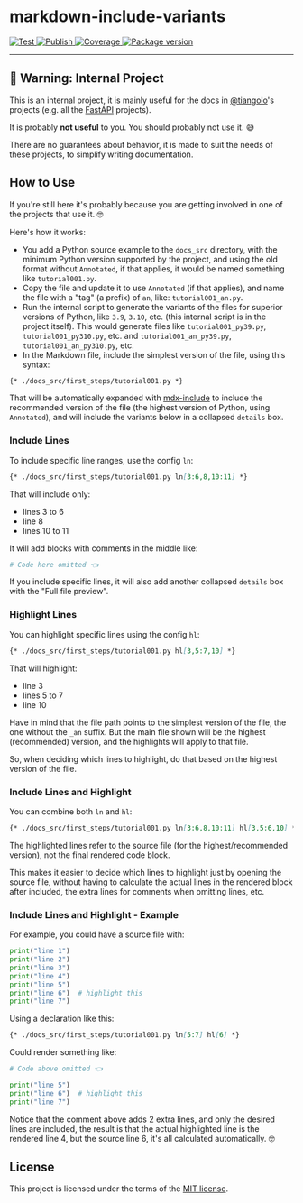 # markdown-include-variants

<a href="https://github.com/tiangolo/markdown-include-variants/actions?query=workflow%3ATest" target="_blank">
    <img src="https://github.com/tiangolo/markdown-include-variants/workflows/Test/badge.svg" alt="Test">
</a>
<a href="https://github.com/tiangolo/markdown-include-variants/actions?query=workflow%3APublish" target="_blank">
    <img src="https://github.com/tiangolo/markdown-include-variants/workflows/Publish/badge.svg" alt="Publish">
</a>
<a href="https://coverage-badge.samuelcolvin.workers.dev/redirect/tiangolo/markdown-include-variants" target="_blank">
    <img src="https://coverage-badge.samuelcolvin.workers.dev/tiangolo/markdown-include-variants.svg" alt="Coverage">
<a href="https://pypi.org/project/markdown-include-variants" target="_blank">
    <img src="https://img.shields.io/pypi/v/markdown-include-variants?color=%2334D058&label=pypi%20package" alt="Package version">
</a>

---

## 🚨 Warning: Internal Project

This is an internal project, it is mainly useful for the docs in [@tiangolo](https://github.com/tiangolo)'s projects (e.g. all the [FastAPI](https://github.com/fastapi) projects).

It is probably **not useful** to you. You should probably not use it. 😅

There are no guarantees about behavior, it is made to suit the needs of these projects, to simplify writing documentation.

## How to Use

If you're still here it's probably because you are getting involved in one of the projects that use it. 🤓

Here's how it works:

* You add a Python source example to the `docs_src` directory, with the minimum Python version supported by the project, and using the old format without `Annotated`, if that applies, it would be named something like `tutorial001.py`.
* Copy the file and update it to use `Annotated` (if that applies), and name the file with a "tag" (a prefix) of `an`, like: `tutorial001_an.py`.
* Run the internal script to generate the variants of the files for superior versions of Python, like `3.9`, `3.10`, etc. (this internal script is in the project itself). This would generate files like `tutorial001_py39.py`, `tutorial001_py310.py`, etc. and `tutorial001_an_py39.py`, `tutorial001_an_py310.py`, etc.
* In the Markdown file, include the simplest version of the file, using this syntax:

```markdown
{* ./docs_src/first_steps/tutorial001.py *}
```

That will be automatically expanded with [mdx-include](https://github.com/neurobin/mdx_include) to include the recommended version of the file (the highest version of Python, using `Annotated`), and will include the variants below in a collapsed `details` box.

### Include Lines

To include specific line ranges, use the config `ln`:

```markdown
{* ./docs_src/first_steps/tutorial001.py ln[3:6,8,10:11] *}
```

That will include only:

* lines 3 to 6
* line 8
* lines 10 to 11

It will add blocks with comments in the middle like:

```python
# Code here omitted 👈️
```

If you include specific lines, it will also add another collapsed `details` box with the "Full file preview".

### Highlight Lines

You can highlight specific lines using the config `hl`:

```markdown
{* ./docs_src/first_steps/tutorial001.py hl[3,5:7,10] *}
```

That will highlight:

* line 3
* lines 5 to 7
* line 10

Have in mind that the file path points to the simplest version of the file, the one without the `_an` suffix. But the main file shown will be the highest (recommended) version, and the highlights will apply to that file.

So, when deciding which lines to highlight, do that based on the highest version of the file.

### Include Lines and Highlight

You can combine both `ln` and `hl`:

```markdown
{* ./docs_src/first_steps/tutorial001.py ln[3:6,8,10:11] hl[3,5:6,10] *}
```

The highlighted lines refer to the source file (for the highest/recommended version), not the final rendered code block.

This makes it easier to decide which lines to highlight just by opening the source file, without having to calculate the actual lines in the rendered block after included, the extra lines for comments when omitting lines, etc.

### Include Lines and Highlight - Example

For example, you could have a source file with:

```python
print("line 1")
print("line 2")
print("line 3")
print("line 4")
print("line 5")
print("line 6")  # highlight this
print("line 7")
```

Using a declaration like this:

```markdown
{* ./docs_src/first_steps/tutorial001.py ln[5:7] hl[6] *}
```

Could render something like:

```python
# Code above omitted 👈️

print("line 5")
print("line 6")  # highlight this
print("line 7")
```

Notice that the comment above adds 2 extra lines, and only the desired lines are included, the result is that the actual highlighted line is the rendered line 4, but the source line 6, it's all calculated automatically. 🤓

## License

This project is licensed under the terms of the [MIT license](https://github.com/tiangolo/markdown-include-variants/blob/main/LICENSE).
